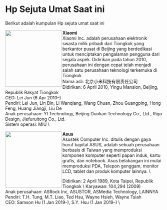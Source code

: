 # Hp Sejuta Umat Saat ini



Berikut adalah kumpulan Hp sejuta umat saat ini






<img src="https://i.gadgets360cdn.com/products/large/xiaomi-mi-9t-pro-800x600-1560235373.jpg" height="180px" width="180px" align="left">

**Xiaomi** \
Xiaomi Inc. adalah perusahaan elektronik swasta milik pribadi dari Tiongkok yang berkantor pusat di Beijing yang berdedikasi untuk menciptakan pengalaman pengguna dari segala aspek. Didirikan pada tahun 2010, perusahaan ini dengan cepat telah menjadi salah satu perusahaan teknologi terkemuka di Tiongkok \
Nama asli: 北京小米科技有限责任公司 \
Didirikan: 6 April 2010, Yingu Mansion, Beijing, Republik Rakyat Tiongkok \
CEO: Lei Jun (6 Apr 2010–) \
Pendiri: Lei Jun, Lin Bin, Li Wanqiang, Wang Chuan, Zhou Guangping, Hong Feng, Huang Jiangji, Liu De \
Anak perusahaan: YI Technology, Beijing Duokan Technology Co., Ltd., Rigo Design, Jiefuruitong Co., Ltd. \
Sistem operasi: MIU \

<img src="https://www.91-img.com/pictures/130419-v3-asus-zenfone-max-m2-mobile-phone-large-1.jpg" height="180px" width="180px" align="left">

**Asus** \
Asustek Computer Inc. ditulis dengan gaya huruf kapital ASUS, adalah sebuah perusahaan berbasis di Taiwan yang memproduksi komponen komputer seperti papan induk, kartu grafis, dan notebook. Asus belakangan ini mulai memproduksi PDA, Telepon genggam, monitor LCD, tablet dan produk komputer lainnya. \

Didirikan: 2 April 1989, Kota Taipei, Republik Tiongkok \ 
Karyawan: 104,294 (2009) \
Anak perusahaan: ASRock Inc, ASUSTOR, ASMedia Technology, LAINNYA \
Pendiri: T.H. Tung, M.T. Liao, Ted Hsu, Wayne Hsieh, Wayne Tsiah \
CEO: Samson Hu (1 Jan 2019–), S.Y. Hsu (1 Jan 2019–) \
